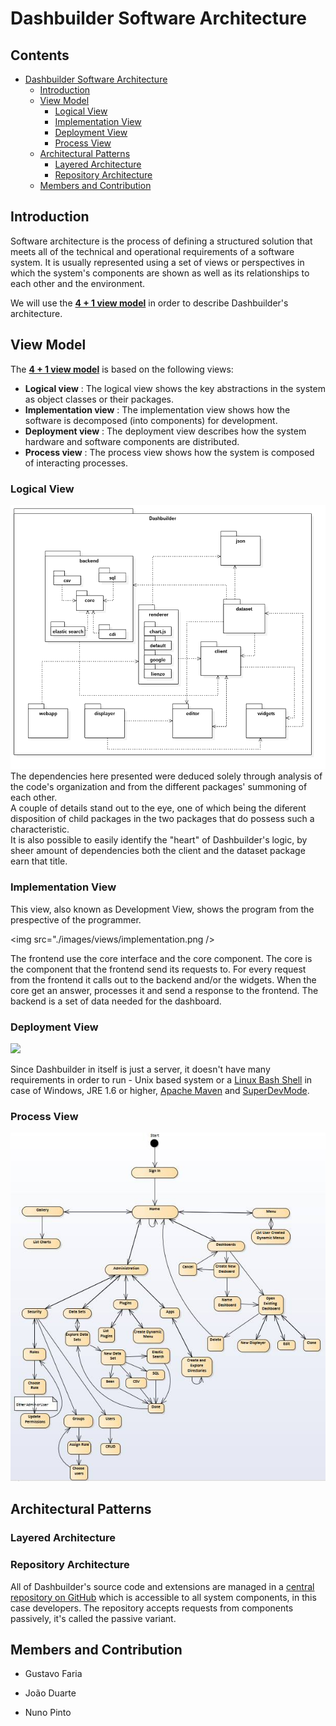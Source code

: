 ﻿# Dashbuilder Software Architecture

## Contents
* [Dashbuilder Software Architecture](#dashbuilder-software-architecture)
	* [Introduction](#introduction)
	* [View Model](#view-model)
		* [Logical View](#logical-view)
		* [Implementation View](#implementation-view)
		* [Deployment View](#deployment-view)
		* [Process View](#process-view)
	* [Architectural Patterns](#architectural-patterns)
		* [Layered Architecture](#layered-architecture)
		* [Repository Architecture](#repository-architecture)
	* [Members and Contribution](#members-and-contribution)
		

## Introduction

Software architecture is the process of defining a structured solution that meets all of the technical and operational requirements of a software system.
It is usually represented using a set of views or perspectives in which the system's components are shown as well as its relationships to each other and the environment.

We will use the [**4 + 1 view model**](https://en.wikipedia.org/wiki/4%2B1_architectural_view_model) in order to describe Dashbuilder's architecture.


## View Model

The [**4 + 1 view model**](https://en.wikipedia.org/wiki/4%2B1_architectural_view_model) is based on the following views:

+ **Logical view** : The logical view shows the key abstractions in the system as object classes or their packages.
+ **Implementation view** : The implementation view shows how the software is decomposed (into components) for development.
+ **Deployment view** : The deployment view describes how the system hardware and software components are distributed.
+ **Process view** : The process view shows how the system is composed of interacting processes.


### Logical View
<img src="./images/views/logic.png"/>
<br>
The dependencies here presented were deduced solely through analysis of the code's organization and from the different packages' summoning of each other.<br>
A couple of details stand out to the eye, one of which being the diferent disposition of child packages in the two packages that do possess such a characteristic.<br>
It is also possible to easily identify the "heart" of Dashbuilder's logic, by sheer amount of dependencies both the client and the dataset package earn that title.


### Implementation View

This view, also known as Development View, shows the program from the prespective of the programmer.

<img src="./images/views/implementation.png />

The frontend use the core interface and the core component.
The core is the component that the frontend send its requests to. For every request from the frontend it calls out to the backend and/or the widgets. When the core get an answer, processes it and send a response to the frontend.
The backend is a set of data needed for the dashboard.

### Deployment View
<img src="./images/views/deployment.png"/>

Since Dashbuilder in itself is just a server, it doesn't have many requirements in order to run - Unix based system or a [Linux Bash Shell](http://www.howtogeek.com/249966/how-to-install-and-use-the-linux-bash-shell-on-windows-10/) in case of Windows, JRE 1.6 or higher, [Apache Maven](https://maven.apache.org/download.cgi) and [SuperDevMode](http://www.gwtproject.org/articles/superdevmode.html).


### Process View
<img src="./images/views/process.png"/>

## Architectural Patterns


### Layered Architecture


### Repository Architecture

All of Dashbuilder's source code and extensions are managed in a [central repository on GitHub](https://github.com/dashbuilder/dashbuilder) which is accessible to all system components, in this case developers. The repository accepts requests from components passively, it's called the passive variant.


## Members and Contribution

- Gustavo Faria				
	
- João Duarte		
	
- Nuno Pinto		


